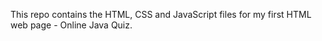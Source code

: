 This repo contains the HTML, CSS and JavaScript files for my first HTML web page - Online Java Quiz.
